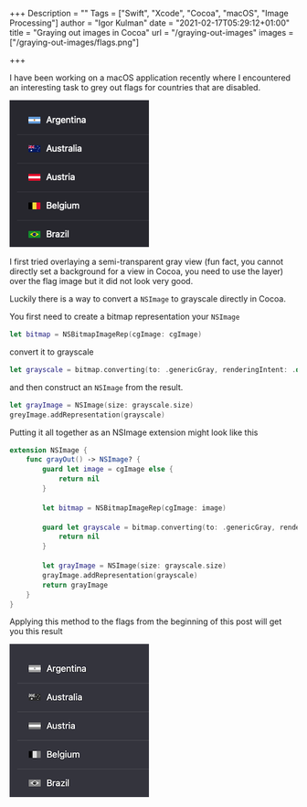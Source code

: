 +++
Description = ""
Tags = ["Swift", "Xcode", "Cocoa", "macOS", "Image Processing"]
author = "Igor Kulman"
date = "2021-02-17T05:29:12+01:00"
title = "Graying out images in Cocoa"
url = "/graying-out-images"
images = ["/graying-out-images/flags.png"]

+++

I have been working on a macOS application recently where I encountered an interesting task to grey out flags for countries that are disabled.

![Colorful flags](flags-original.png)

I first tried overlaying a semi-transparent gray view (fun fact, you cannot directly set a background for a view in Cocoa, you need to use the layer) over the flag image but it did not look very good.

Luckily there is a way to convert a `NSImage` to grayscale directly in Cocoa.

You first need to create a bitmap representation your `NSImage`

```swift
let bitmap = NSBitmapImageRep(cgImage: cgImage)
```

convert it to grayscale

```swift
let grayscale = bitmap.converting(to: .genericGray, renderingIntent: .default)
```

and then construct an `NSImage` from the result.

```swift
let grayImage = NSImage(size: grayscale.size)
greyImage.addRepresentation(grayscale)
```

Putting it all together as an NSImage extension might look like this

<!--more-->

```swift
extension NSImage {
    func grayOut() -> NSImage? {
        guard let image = cgImage else {
            return nil
        }

        let bitmap = NSBitmapImageRep(cgImage: image)

        guard let grayscale = bitmap.converting(to: .genericGray, renderingIntent: .default) else {
            return nil
        }

        let grayImage = NSImage(size: grayscale.size)
        grayImage.addRepresentation(grayscale)
        return grayImage
    }
}
```

Applying this method to the flags from the beginning of this post will get you this result

![Grayed out flags](flags.png)